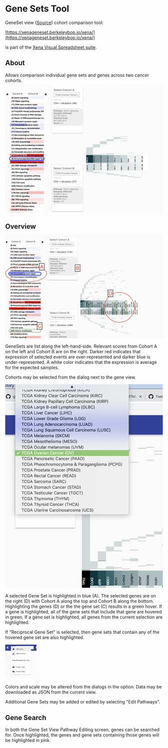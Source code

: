 # Gene Sets Tool

GeneSet view \([Source](https://github.com/ucscXena/XenaGoWidget)\) cohort comparison tool:

[https://xenageneset.berkeleybop.io/xena/](https://xenageneset.berkeleybop.io/xena/)

is part of the [Xena Visual Spreadsheet suite](https://xenabrowser.net/heatmap/).

## About

Allows comparison individual gene sets and genes across two cancer cohorts.

![Xena GeneSet Tool Screen Shot](../.gitbook/assets/screenshot1.png)

## Overview

![Overview](../geneset/images/Overview1.png)

GeneSets are list along the left-hand-side.  Relevant scores from Cohort A on the left and Cohort B are on the right.  Darker red indicates that expression of selected events are over-represented and darker blue is under-represented.  A white color indicates that the expression is average for the expected samples.

Cohorts may be selected from the dialog next to the gene view.   

![Cohort Selection](../geneset/images/CohortSelection.png)

A selected Gene Set is highlighted in blue (A).  The selected genes are on the right (D) with Cohort A along the top and Cohort B along the bottom.  Highlighting the genes (D) or the the gene set (C) results in a green hover.  If a gene is highlighted, all of the gene sets that include that gene are hovered in green.  If a gene set is highlighted, all genes from the current selection are highlighted. 

If "Reciprocal Gene Set" is selected, then gene sets that contain any of the hovered gene set are also highlighted.

<img title="Options" src="../geneset/images/Options1.png" data-canonical-src="../geneset/images/Options1.png" width="100px" style="width:100px;" />

Colors and scale may be altered from the dialogs in the option.  Data may be downloaded as JSON from the current view.

Additional Gene Sets may be added or edited by selecting "Edit Pathways".

## Gene Search

In both the Gene Set View Pathway Editing screen, genes can be searched for.  Once highlighted, the genes and gene sets containing those genes will be highlighted in pink. 

